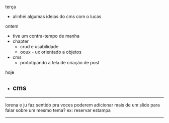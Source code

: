 terça
- alinhei algumas ideias do cms com o lucas

ontem
- tive um contra-tempo de manha
- chapter
	- crud e usabilidade
	- ooux - ux orientado a objetos
- cms
	- prototipando a tela de criação de post

hoje
- cms
	- 


---

lorena e ju
faz sentido pra voces poderem adicionar mais de um slide para falar sobre um mesmo tema?
ex: 
	reservar estampa

---


